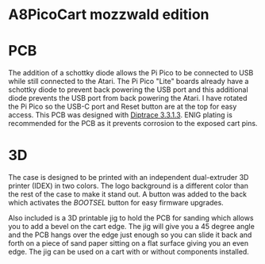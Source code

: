 # A8PicoCart mozzwald edition

# PCB

The addition of a schottky diode allows the Pi Pico to be connected to USB while still connected to the Atari. The Pi Pico "Lite" boards already have a schottky diode to prevent back powering the USB port and this additional diode prevents the USB port from back powering the Atari. I have rotated the Pi Pico so the USB-C port and Reset button are at the top for easy access. This PCB was designed with [Diptrace 3.3.1.3](https://diptrace.com). ENIG plating is recommended for the PCB as it prevents corrosion to the exposed cart pins.

# 3D

The case is designed to be printed with an independent dual-extruder 3D printer (IDEX) in two colors. The logo background is a different color than the rest of the case to make it stand out. A button was added to the back which activates the *BOOTSEL* button for easy firmware upgrades.

Also included is a 3D printable jig to hold the PCB for sanding which allows you to add a bevel on the cart edge. The jig will give you a 45 degree angle and the PCB hangs over the edge just enough so you can slide it back and forth on a piece of sand paper sitting on a flat surface giving you an even edge. The jig can be used on a cart with or without components installed.
